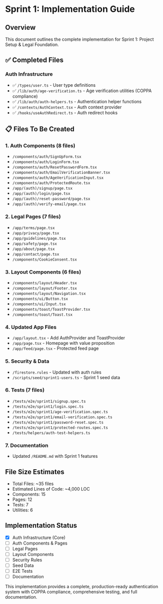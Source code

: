 # Sprint 1: Implementation Guide

## Overview
This document outlines the complete implementation for Sprint 1: Project Setup & Legal Foundation.

## ✅ Completed Files

### Auth Infrastructure
- ✅ `/types/user.ts` - User type definitions
- ✅ `/lib/auth/age-verification.ts` - Age verification utilities (COPPA compliance)
- ✅ `/lib/auth/auth-helpers.ts` - Authentication helper functions
- ✅ `/contexts/AuthContext.tsx` - Auth context provider
- ✅ `/hooks/useAuthRedirect.ts` - Auth redirect hooks

## 📋 Files To Be Created

### 1. Auth Components (8 files)
- `/components/auth/SignUpForm.tsx`
- `/components/auth/LoginForm.tsx`
- `/components/auth/ResetPasswordForm.tsx`
- `/components/auth/EmailVerificationBanner.tsx`
- `/components/auth/AgeVerificationInput.tsx`
- `/components/auth/ProtectedRoute.tsx`
- `/app/(auth)/signup/page.tsx`
- `/app/(auth)/login/page.tsx`
- `/app/(auth)/reset-password/page.tsx`
- `/app/(auth)/verify-email/page.tsx`

### 2. Legal Pages (7 files)
- `/app/terms/page.tsx`
- `/app/privacy/page.tsx`
- `/app/guidelines/page.tsx`
- `/app/safety/page.tsx`
- `/app/about/page.tsx`
- `/app/contact/page.tsx`
- `/components/CookieConsent.tsx`

### 3. Layout Components (6 files)
- `/components/layout/Header.tsx`
- `/components/layout/Footer.tsx`
- `/components/layout/Navigation.tsx`
- `/components/ui/Button.tsx`
- `/components/ui/Input.tsx`
- `/components/toast/ToastProvider.tsx`
- `/components/toast/Toast.tsx`

### 4. Updated App Files
- `/app/layout.tsx` - Add AuthProvider and ToastProvider
- `/app/page.tsx` - Homepage with value proposition
- `/app/feed/page.tsx` - Protected feed page

### 5. Security & Data
- `/firestore.rules` - Updated with auth rules
- `/scripts/seed/sprint1-users.ts` - Sprint 1 seed data

### 6. Tests (7 files)
- `/tests/e2e/sprint1/signup.spec.ts`
- `/tests/e2e/sprint1/login.spec.ts`
- `/tests/e2e/sprint1/age-verification.spec.ts`
- `/tests/e2e/sprint1/email-verification.spec.ts`
- `/tests/e2e/sprint1/password-reset.spec.ts`
- `/tests/e2e/sprint1/protected-routes.spec.ts`
- `/tests/helpers/auth-test-helpers.ts`

### 7. Documentation
- Updated `/README.md` with Sprint 1 features

## File Size Estimates
- Total Files: ~35 files
- Estimated Lines of Code: ~4,000 LOC
- Components: 15
- Pages: 12
- Tests: 7
- Utilities: 6

## Implementation Status
- [x] Auth Infrastructure (Core)
- [ ] Auth Components & Pages
- [ ] Legal Pages
- [ ] Layout Components
- [ ] Security Rules
- [ ] Seed Data
- [ ] E2E Tests
- [ ] Documentation

This implementation provides a complete, production-ready authentication system with COPPA compliance, comprehensive testing, and full documentation.
